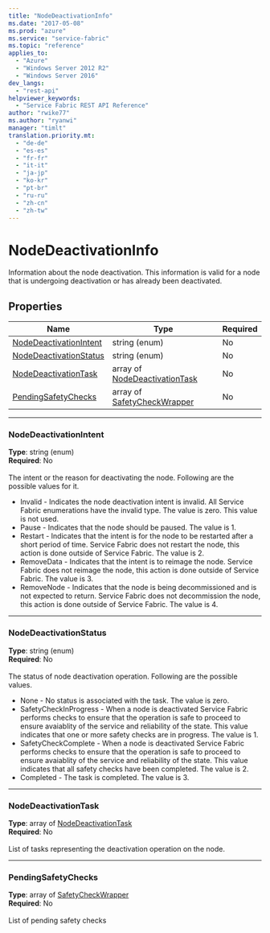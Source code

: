 ```yaml
---
title: "NodeDeactivationInfo"
ms.date: "2017-05-08"
ms.prod: "azure"
ms.service: "service-fabric"
ms.topic: "reference"
applies_to: 
  - "Azure"
  - "Windows Server 2012 R2"
  - "Windows Server 2016"
dev_langs: 
  - "rest-api"
helpviewer_keywords: 
  - "Service Fabric REST API Reference"
author: "rwike77"
ms.author: "ryanwi"
manager: "timlt"
translation.priority.mt: 
  - "de-de"
  - "es-es"
  - "fr-fr"
  - "it-it"
  - "ja-jp"
  - "ko-kr"
  - "pt-br"
  - "ru-ru"
  - "zh-cn"
  - "zh-tw"
---
```

# NodeDeactivationInfo

Information about the node deactivation. This information is valid for a node that is undergoing deactivation or has already been deactivated.

## Properties
| Name | Type | Required |
| --- | --- | --- |
| [NodeDeactivationIntent](#nodedeactivationintent) | string (enum) | No |
| [NodeDeactivationStatus](#nodedeactivationstatus) | string (enum) | No |
| [NodeDeactivationTask](#nodedeactivationtask) | array of [NodeDeactivationTask](sfclient-model-nodedeactivationtask.md) | No |
| [PendingSafetyChecks](#pendingsafetychecks) | array of [SafetyCheckWrapper](sfclient-model-safetycheckwrapper.md) | No |

____
### NodeDeactivationIntent
__Type__: string (enum) <br/>
__Required__: No<br/>
<br/>
The intent or the reason for deactivating the node. Following are the possible values for it.

  - Invalid - Indicates the node deactivation intent is invalid. All Service Fabric enumerations have the invalid type. The value is zero. This value is not used.
  - Pause - Indicates that the node should be paused. The value is 1.
  - Restart - Indicates that the intent is for the node to be restarted after a short period of time. Service Fabric does not restart the node, this action is done outside of Service Fabric. The value is 2.
  - RemoveData - Indicates that the intent is to reimage the node. Service Fabric does not reimage the node, this action is done outside of Service Fabric. The value is 3.
  - RemoveNode - Indicates that the node is being decommissioned and is not expected to return. Service Fabric does not decommission the node, this action is done outside of Service Fabric. The value is 4.


____
### NodeDeactivationStatus
__Type__: string (enum) <br/>
__Required__: No<br/>
<br/>
The status of node deactivation operation. Following are the possible values.

  - None - No status is associated with the task. The value is zero.
  - SafetyCheckInProgress - When a node is deactivated Service Fabric performs checks to ensure that the operation is safe to proceed to ensure avaiablity of the service and reliability of the state. This value indicates that one or more safety checks are in progress. The value is 1.
  - SafetyCheckComplete - When a node is deactivated Service Fabric performs checks to ensure that the operation is safe to proceed to ensure avaiablity of the service and reliability of the state. This value indicates that all safety checks have been completed. The value is 2.
  - Completed - The task is completed. The value is 3.
  


____
### NodeDeactivationTask
__Type__: array of [NodeDeactivationTask](sfclient-model-nodedeactivationtask.md) <br/>
__Required__: No<br/>
<br/>
List of tasks representing the deactivation operation on the node.

____
### PendingSafetyChecks
__Type__: array of [SafetyCheckWrapper](sfclient-model-safetycheckwrapper.md) <br/>
__Required__: No<br/>
<br/>
List of pending safety checks
